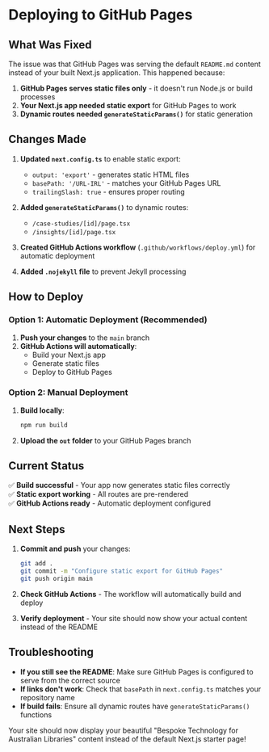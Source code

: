 # Deploying to GitHub Pages

## What Was Fixed

The issue was that GitHub Pages was serving the default `README.md` content instead of your built Next.js application. This happened because:

1. **GitHub Pages serves static files only** - it doesn't run Node.js or build processes
2. **Your Next.js app needed static export** for GitHub Pages to work
3. **Dynamic routes needed `generateStaticParams()`** for static generation

## Changes Made

1. **Updated `next.config.ts`** to enable static export:
   - `output: 'export'` - generates static HTML files
   - `basePath: '/URL-IRL'` - matches your GitHub Pages URL
   - `trailingSlash: true` - ensures proper routing

2. **Added `generateStaticParams()`** to dynamic routes:
   - `/case-studies/[id]/page.tsx`
   - `/insights/[id]/page.tsx`

3. **Created GitHub Actions workflow** (`.github/workflows/deploy.yml`) for automatic deployment

4. **Added `.nojekyll` file** to prevent Jekyll processing

## How to Deploy

### Option 1: Automatic Deployment (Recommended)

1. **Push your changes** to the `main` branch
2. **GitHub Actions will automatically**:
   - Build your Next.js app
   - Generate static files
   - Deploy to GitHub Pages

### Option 2: Manual Deployment

1. **Build locally**:
   ```bash
   npm run build
   ```

2. **Upload the `out` folder** to your GitHub Pages branch

## Current Status

✅ **Build successful** - Your app now generates static files correctly  
✅ **Static export working** - All routes are pre-rendered  
✅ **GitHub Actions ready** - Automatic deployment configured  

## Next Steps

1. **Commit and push** your changes:
   ```bash
   git add .
   git commit -m "Configure static export for GitHub Pages"
   git push origin main
   ```

2. **Check GitHub Actions** - The workflow will automatically build and deploy

3. **Verify deployment** - Your site should now show your actual content instead of the README

## Troubleshooting

- **If you still see the README**: Make sure GitHub Pages is configured to serve from the correct source
- **If links don't work**: Check that `basePath` in `next.config.ts` matches your repository name
- **If build fails**: Ensure all dynamic routes have `generateStaticParams()` functions

Your site should now display your beautiful "Bespoke Technology for Australian Libraries" content instead of the default Next.js starter page!
